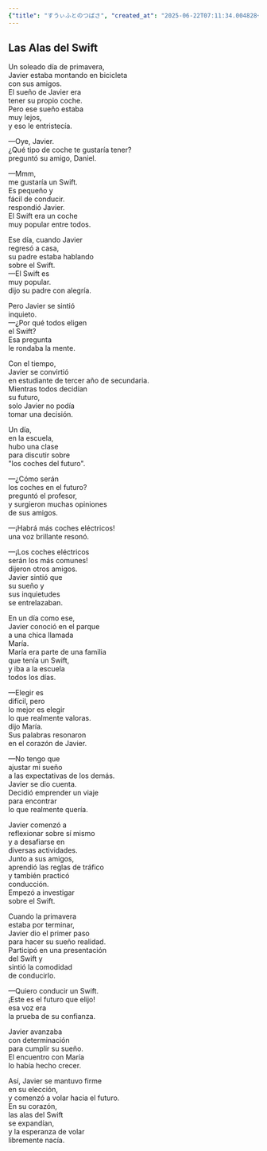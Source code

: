 ```yaml
---
{"title": "すうぃふとのつばさ", "created_at": "2025-06-22T07:11:34.004828+09:00"}
---
```


## Las Alas del Swift

Un soleado día de primavera,  
Javier estaba montando en bicicleta  
con sus amigos.  
El sueño de Javier era  
tener su propio coche.  
Pero ese sueño estaba  
muy lejos,  
y eso le entristecía.

—Oye, Javier.  
¿Qué tipo de coche te gustaría tener?  
preguntó su amigo, Daniel.

—Mmm,  
me gustaría un Swift.  
Es pequeño y  
fácil de conducir.  
respondió Javier.  
El Swift era un coche  
muy popular entre todos.

Ese día, cuando Javier  
regresó a casa,  
su padre estaba hablando  
sobre el Swift.  
—El Swift es  
muy popular.  
dijo su padre con alegría.

Pero Javier se sintió  
inquieto.  
—¿Por qué todos eligen  
el Swift?  
Esa pregunta  
le rondaba la mente.

Con el tiempo,  
Javier se convirtió  
en estudiante de tercer año de secundaria.  
Mientras todos decidían  
su futuro,  
solo Javier no podía  
tomar una decisión.

Un día,  
en la escuela,  
hubo una clase  
para discutir sobre  
"los coches del futuro".

—¿Cómo serán  
los coches en el futuro?  
preguntó el profesor,  
y surgieron muchas opiniones  
de sus amigos.

—¡Habrá más coches eléctricos!  
una voz brillante resonó.

—¡Los coches eléctricos  
serán los más comunes!  
dijeron otros amigos.  
Javier sintió que  
su sueño y  
sus inquietudes  
se entrelazaban.

En un día como ese,  
Javier conoció en el parque  
a una chica llamada  
María.  
María era parte de una familia  
que tenía un Swift,  
y iba a la escuela  
todos los días.

—Elegir es  
difícil, pero  
lo mejor es elegir  
lo que realmente valoras.  
dijo María.  
Sus palabras resonaron  
en el corazón de Javier.

—No tengo que  
ajustar mi sueño  
a las expectativas de los demás.  
Javier se dio cuenta.  
Decidió emprender un viaje  
para encontrar  
lo que realmente quería.

Javier comenzó a  
reflexionar sobre sí mismo  
y a desafiarse en  
diversas actividades.  
Junto a sus amigos,  
aprendió las reglas de tráfico  
y también practicó  
conducción.  
Empezó a investigar  
sobre el Swift.

Cuando la primavera  
estaba por terminar,  
Javier dio el primer paso  
para hacer su sueño realidad.  
Participó en una presentación  
del Swift y  
sintió la comodidad  
de conducirlo.

—Quiero conducir un Swift.  
¡Este es el futuro que elijo!  
esa voz era  
la prueba de su confianza.

Javier avanzaba  
con determinación  
para cumplir su sueño.  
El encuentro con María  
lo había hecho crecer.

Así, Javier se mantuvo firme  
en su elección,  
y comenzó a volar hacia el futuro.  
En su corazón,  
las alas del Swift  
se expandían,  
y la esperanza de volar  
libremente nacía.
